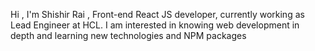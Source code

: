 Hi , I'm Shishir Rai , Front-end React JS developer, currently working as Lead Engineer at HCL. 
I am interested in knowing  web development in depth and learning new technologies and NPM packages
